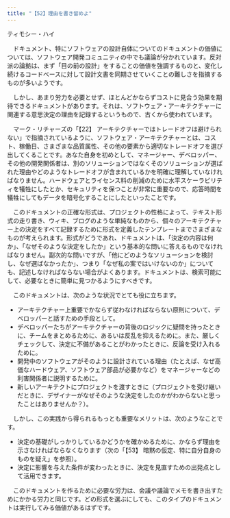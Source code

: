 ```yaml
---
title: "【52】理由を書き留めよ"
---
```



ティモシー・ハイ


　ドキュメント、特にソフトウェアの設計自体についてのドキュメントの価値については、ソフトウェア開発コミュニティの中でも議論が分かれています。反対派の論拠は、まず「目の前の設計」をすることの価値を強調するものと、変化し続けるコードベースに対して設計文書を同期させていくことの難しさを指摘するものが多いようです。

　しかし、あまり労力を必要とせず、ほとんどかならずコストに見合う効果を期待できるドキュメントがあります。それは、ソフトウェア・アーキテクチャーに関連する意思決定の理由を記録するというもので、古くから使われています。

　マーク・リチャーズの「【22】 アーキテクチャーではトレードオフは避けられない」で指摘されているように、ソフトウェア・アーキテクチャーとは、コスト、稼働日、さまざまな品質属性、その他の要素から適切なトレードオフを選び出してくることです。あなた自身を初めとして、マネージャー、デベロッパー、その他の開発関係者は、別のソリューションではなくそのソリューションが選ばれた理由やどのようなトレードオフが含まれているかを明確に理解していなければなりません。ハードウェアとライセンス料の削減のために水平スケーラビリティを犠牲にしたとか、セキュリティを保つことが非常に重要なので、応答時間を犠牲にしてもデータを暗号化することにしたといったことです。

　このドキュメントの正確な形式は、プロジェクトの性格によって、テキスト形式の走り書き、ウィキ、ブログのような単純なものから、個々のアーキテクチャー上の決定をすべて記録するために形式を定義したテンプレートまでさまざまなものが考えられます。形式がどうであれ、ドキュメントは、「決定の内容は何か」、「なぜそのような決定をしたか」という基本的な問いに答えるものでなければなりません。副次的な問いですが、「他にどのようなソリューションを検討し、なぜ選ばなかったか」、つまり「なぜ私の案ではいけないのか」についても、記述しなければならない場合がよくあります。ドキュメントは、検索可能にして、必要なときに簡単に見つかるようにすべきです。

　このドキュメントは、次のような状況でとても役に立ちます。

  - アーキテクチャー上重要でかならず従わなければならない原則について、デベロッパーと話すための手段として。
  - デベロッパーたちがアーキテクチャーの背後のロジックに疑問を持ったときに、チームをまとめるために、あるいは反乱を抑えるために。また、厳しくチェックして、決定に不備があることがわかったときに、反論を受け入れるために。
  - 開発中のソフトウェアがそのように設計されている理由（たとえば、なぜ高価なハードウェア、ソフトウェア部品が必要かなど）をマネージャーなどの利害関係者に説明するために。
  - 新しいアーキテクトにプロジェクトを渡すときに（プロジェクトを受け継いだときに、デザイナーがなぜそのような決定をしたのかがわからないと思ったことはありませんか？）。

　しかし、この実践から得られるもっとも重要なメリットは、次のようなことです。

  - 決定の基礎がしっかりしているかどうかを確かめるために、かならず理由を示さなければならなくなります（次の「【53】 暗黙の仮定、特に自分自身のものを疑え」を参照）。
  - 決定に影響を与えた条件が変わったときに、決定を見直すための出発点として活用できます。

　このドキュメントを作るために必要な労力は、会議や議論でメモを書き出すためにかかる労力と同じです。どの形式を選ぶにしても、このタイプのドキュメントは実行してみる価値があるはずです。
